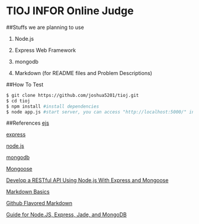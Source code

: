 TIOJ INFOR Online Judge
====
##Stuffs we are planning to use

1. Node.js

2. Express Web Framework

3. mongodb

4. Markdown (for README files and Problem Descriptions)

##How To Test

```bash
$ git clone https://github.com/joshua5201/tioj.git
$ cd tioj
$ npm install #install dependencies
$ node app.js #start server, you can access "http://localhost:5000/" in your browser
```

##References
  [ejs](http://robdodson.me/blog/2012/05/31/how-to-use-ejs-in-express/)

  [express](http://expressjs.com/)

  [node.js](http://nodejs.org/)

  [mongodb](http://www.mongodb.org/)
  
  [Mongoose](http://mongoosejs.com/)
  
  [Develop a RESTful API Using Node.js With Express and Mongoose](http://pixelhandler.com/blog/2012/02/09/develop-a-restful-api-using-node-js-with-express-and-mongoose/)

  [Markdown Basics](https://help.github.com/articles/markdown-basics)

  [Github Flavored Markdown](https://help.github.com/articles/github-flavored-markdown)

  [Guide for Node.JS, Express, Jade, and MongoDB](http://cwbuecheler.com/web/tutorials/2013/node-express-mongo/)

